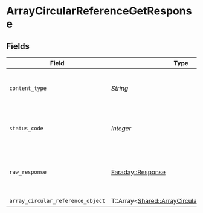 # ArrayCircularReferenceGetResponse


## Fields

| Field                                                                                                 | Type                                                                                                  | Required                                                                                              | Description                                                                                           |
| ----------------------------------------------------------------------------------------------------- | ----------------------------------------------------------------------------------------------------- | ----------------------------------------------------------------------------------------------------- | ----------------------------------------------------------------------------------------------------- |
| `content_type`                                                                                        | *String*                                                                                              | :heavy_check_mark:                                                                                    | HTTP response content type for this operation                                                         |
| `status_code`                                                                                         | *Integer*                                                                                             | :heavy_check_mark:                                                                                    | HTTP response status code for this operation                                                          |
| `raw_response`                                                                                        | [Faraday::Response](https://www.rubydoc.info/gems/faraday/Faraday/Response)                           | :heavy_minus_sign:                                                                                    | Raw HTTP response; suitable for custom response parsing                                               |
| `array_circular_reference_object`                                                                     | T::Array<[Shared::ArrayCircularReferenceObject](../../models/shared/arraycircularreferenceobject.md)> | :heavy_minus_sign:                                                                                    | OK                                                                                                    |